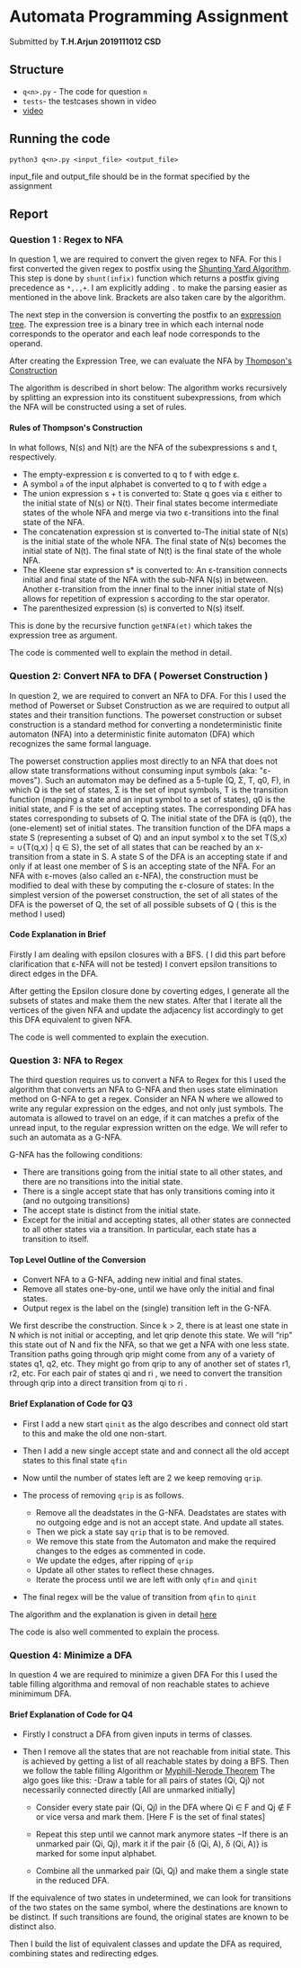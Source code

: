 # Automata Programming Assignment

Submitted by **T.H.Arjun 2019111012 CSD**

## Structure

- `q<n>.py` - The code for question `n`
- `tests`- the testcases shown in video
- [video](https://iiitaphyd-my.sharepoint.com/:v:/g/personal/arjun_thekoot_research_iiit_ac_in/ET-yYtx-d3FOmGDMRRE4nSIBfjEcbrfV-1ekydZ9CQpBgA?e=5a4X2T)

## Running the code

```console
python3 q<n>.py <input_file> <output_file>
```

input_file and output_file should be in the format specified by the assignment

## Report

### Question 1 : Regex to NFA

In question 1, we are required to convert the given regex to NFA. For this I first converted the given regex to postfix using the [Shunting Yard Algorithm](https://gregorycernera.medium.com/converting-regular-expressions-to-postfix-notation-with-the-shunting-yard-algorithm-63d22ea1cf88#:~:text=What%20is%20the%20Shunting%2DYard,the%20operators%20follow%20the%20numbers.). This step is done by `shunt(infix)` function which returns a postfix giving precedence as `*,.,+`. I am explicitly adding `.` to make the parsing easier as mentioned in the above link. Brackets are also taken care by the algorithm.

The next step in the conversion is converting the postfix to an [expression tree](https://www.geeksforgeeks.org/expression-tree/). The expression tree is a binary tree in which each internal node corresponds to the operator and each leaf node corresponds to the operand.

After creating the Expression Tree, we can evaluate the NFA by [Thompson's Construction](https://en.wikipedia.org/wiki/Thompson%27s_construction)

The algorithm is described in short below:
The algorithm works recursively by splitting an expression into its constituent subexpressions, from which the NFA will be constructed using a set of rules.

#### Rules of Thompson's Construction

In what follows, N(s) and N(t) are the NFA of the subexpressions s and t, respectively.

- The empty-expression ε is converted to q to f with edge ε.
- A symbol `a` of the input alphabet is converted to q to f with edge `a`
- The union expression s + t is converted to: State q goes via ε either to the initial state of N(s) or N(t). Their final states become intermediate states of the whole NFA and merge via two ε-transitions into the final state of the NFA.
- The concatenation expression st is converted to-The initial state of N(s) is the initial state of the whole NFA. The final state of N(s) becomes the initial state of N(t). The final state of N(t) is the final state of the whole NFA.
- The Kleene star expression s\* is converted to: An ε-transition connects initial and final state of the NFA with the sub-NFA N(s) in between. Another ε-transition from the inner final to the inner initial state of N(s) allows for repetition of expression s according to the star operator.
- The parenthesized expression (s) is converted to N(s) itself.

This is done by the recursive function `getNFA(et)` which takes the expression tree as argument.

The code is commented well to explain the method in detail.

### Question 2: Convert NFA to DFA ( Powerset Construction )

In question 2, we are required to convert an NFA to DFA. For this I used the method of Powerset or Subset Construction as we are required to output all states and their transition functions. The powerset construction or subset construction is a standard method for converting a nondeterministic finite automaton (NFA) into a deterministic finite automaton (DFA) which recognizes the same formal language.

The powerset construction applies most directly to an NFA that does not allow state transformations without consuming input symbols (aka: "ε-moves"). Such an automaton may be defined as a 5-tuple (Q, Σ, T, q0, F), in which Q is the set of states, Σ is the set of input symbols, T is the transition function (mapping a state and an input symbol to a set of states), q0 is the initial state, and F is the set of accepting states. The corresponding DFA has states corresponding to subsets of Q. The initial state of the DFA is {q0}, the (one-element) set of initial states. The transition function of the DFA maps a state S (representing a subset of Q) and an input symbol x to the set T(S,x) = ∪{T(q,x) | q ∈ S}, the set of all states that can be reached by an x-transition from a state in S. A state S of the DFA is an accepting state if and only if at least one member of S is an accepting state of the NFA.
For an NFA with ε-moves (also called an ε-NFA), the construction must be modified to deal with these by computing the ε-closure of states:
In the simplest version of the powerset construction, the set of all states of the DFA is the powerset of Q, the set of all possible subsets of Q ( this is the method I used)

#### Code Explanation in Brief

Firstly I am dealing with epsilon closures with a BFS. ( I did this part before clarification that ε-NFA will not be tested) I convert epsilon transitions to direct edges in the DFA.

After getting the Epsilon closure done by coverting edges, I generate all the subsets of states and make them the new states. After that I iterate all the vertices of the given NFA and update the adjacency list accordingly to get this DFA equivalent to given NFA.

The code is well commented to explain the execution.

### Question 3: NFA to Regex

The third question requires us to convert a NFA to Regex for this I used the algorithm that converts an NFA to G-NFA and then uses state elimination method on G-NFA to get a regex.
Consider an NFA N where we allowed to write any regular expression on the edges, and not only just symbols. The
automata is allowed to travel on an edge, if it can matches a prefix of the unread input, to the regular expression written on the edge. We will refer to such an automata as a G-NFA.

G-NFA has the following conditions:

- There are transitions going from the initial state to all other states, and there are no transitions into the initial state.
- There is a single accept state that has only transitions coming into it (and no outgoing transitions)
- The accept state is distinct from the initial state.
- Except for the initial and accepting states, all other states are connected to all other states via a
  transition. In particular, each state has a transition to itself.

#### Top Level Outline of the Conversion

- Convert NFA to a G-NFA, adding new initial and final states.
- Remove all states one-by-one, until we have only the initial and final states.
- Output regex is the label on the (single) transition left in the G-NFA.

We first describe the construction. Since k > 2, there is at least
one state in N which is not initial or accepting, and let qrip denote
this state. We will “rip” this state out of N and fix the NFA, so that
we get a NFA with one less state.
Transition paths going through qrip might come from any of a
variety of states q1, q2, etc. They might go from qrip to any of another
set of states r1, r2, etc.
For each pair of states qi and ri
, we need to convert the transition
through qrip into a direct transition from qi to ri
.

#### Brief Explanation of Code for Q3

- First I add a new start `qinit` as the algo describes and connect old start to this and make the old one non-start.
- Then I add a new single accept state and and connect all the old accept states to this final state `qfin`
- Now until the number of states left are 2 we keep removing `qrip`.
- The process of removing `qrip` is as follows.

  - Remove all the deadstates in the G-NFA. Deadstates are states with no outgoing edge and is not an accept state. And update all states.
  - Then we pick a state say `qrip` that is to be removed.
  - We remove this state from the Automaton and make the required changes to the edges as commented in code.
  - We update the edges, after ripping of `qrip`
  - Update all other states to reflect these chnages.
  - Iterate the process until we are left with only `qfin` and `qinit`

- The final regex will be the value of transition from `qfin` to `qinit`

The algorithm and the explanation is given in detail [here](https://courses.engr.illinois.edu/cs374/fa2017/extra_notes/01_nfa_to_reg.pdf)

The code is also well commented to explain the process.

### Question 4: Minimize a DFA

In question 4 we are required to minimize a given DFA
For this I used the table filling algorithma and removal of non reachable states to achieve minimimum DFA.

#### Brief Explanation of Code for Q4

- Firstly I construct a DFA from given inputs in terms of classes.
- Then I remove all the states that are not reachable from initial state. This is achieved by getting a list of all reachable states by doing a BFS.
  Then we follow the table filling Algorithm or [Myphill-Nerode Theorem](https://en.wikipedia.org/wiki/Myhill%E2%80%93Nerode_theorem#:~:text=The%20Myhill%E2%80%93Nerode%20theorem%20states,equivalence%20classes%20in%20RL.)
  The algo goes like this:
  -Draw a table for all pairs of states (Qi, Qj) not necessarily connected directly [All are unmarked initially]

  - Consider every state pair (Qi, Qj) in the DFA where Qi ∈ F and Qj ∉ F or vice versa and mark them. [Here F is the set of final states]
  - Repeat this step until we cannot mark anymore states −If there is an unmarked pair (Qi, Qj), mark it if the pair {δ (Qi, A), δ (Qi, A)} is marked for some input alphabet.

  - Combine all the unmarked pair (Qi, Qj) and make them a single state in the reduced DFA.

If the equivalence of two states in undetermined, we can look for transitions of the two states
on the same symbol, where the destinations are known to be distinct. If such transitions are
found, the original states are known to be distinct also.

Then I build the list of equivalent classes and update the DFA as required, combining states and redirecting edges.
